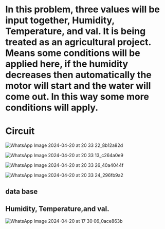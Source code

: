 <h1>In this problem, three values will be input together, Humidity, Temperature, and val.
It is being treated as an agricultural project. Means some conditions will be applied here, if the humidity decreases then automatically the motor will start and the water will come out. In this way some more conditions will apply.</h1>



<h1>Circuit </h1>

![WhatsApp Image 2024-04-20 at 20 33 22_8b12a82d](https://github.com/souravlouha/IOT_2nd_year2023-24/assets/130911872/92702c7a-8a3b-4ac8-b8b4-f30ffa8dfed7)

![WhatsApp Image 2024-04-20 at 20 33 13_c264a0e9](https://github.com/souravlouha/IOT_2nd_year2023-24/assets/130911872/4ad9e577-ef9b-41bd-8e78-264de475184d)



![WhatsApp Image 2024-04-20 at 20 33 26_40a4044f](https://github.com/souravlouha/IOT_2nd_year2023-24/assets/130911872/f4a10069-46a5-49dd-829a-d2858822f21a)

![WhatsApp Image 2024-04-20 at 20 33 24_296fb9a2](https://github.com/souravlouha/IOT_2nd_year2023-24/assets/130911872/b09fb217-ef7b-415e-b73f-a8e94c0fbb1d)





<h2>data base </h2>
<h2>Humidity, Temperature,and val.</h2>

![WhatsApp Image 2024-04-20 at 17 30 06_0ace863b](https://github.com/souravlouha/IOT_2nd_year2023-24/assets/130911872/2b1cfebd-16d3-4ec8-939d-63bb8d156702)
